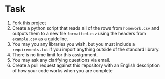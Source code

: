 # Task

1. Fork this project
2. Create a python script that reads all of the rows from `homework.csv` and outputs them to a new file `formatted.csv` using the headers from `example.csv` as a guideline.  
3. You may you any libraries you wish, but you must include a `requirements.txt` if you import anything outside of the standard library.
4. There is no time limit for this assignment.
5. You may ask any clarifying questions via email.
6. Create a pull request against this repository with an English description of how your code works when you are complete